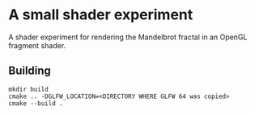# A small shader experiment

A shader experiment for rendering the Mandelbrot fractal in an OpenGL fragment shader.

## Building

```
mkdir build
cmake .. -DGLFW_LOCATION=<DIRECTORY WHERE GLFW 64 was copied>
cmake --build .    
```

